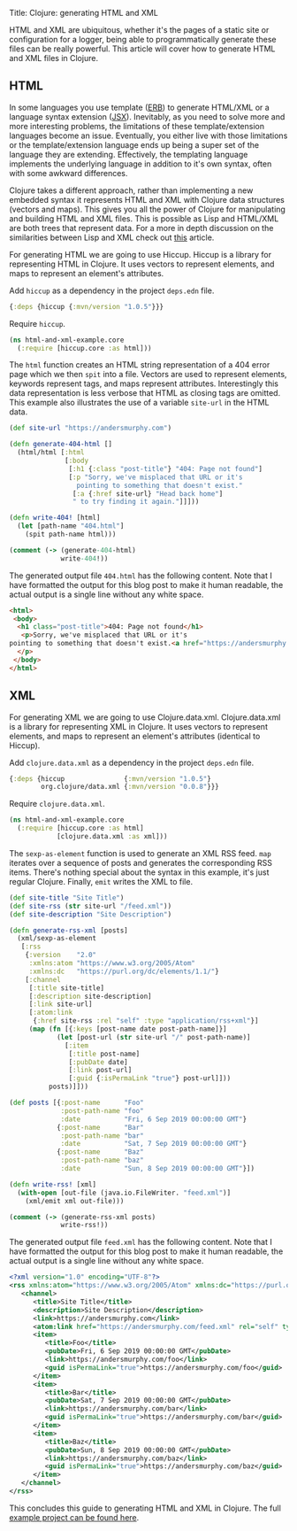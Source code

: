 Title: Clojure: generating HTML and XML

HTML and XML are ubiquitous, whether it's the pages of a static site or configuration for a logger, being able to programmatically generate these files can be really powerful. This article will cover how to generate HTML and XML files in Clojure.

## HTML

In some languages you use template ([ERB](https://ruby-doc.org/stdlib-2.6.4/libdoc/erb/rdoc/ERB.html)) to generate HTML/XML or a language syntax extension ([JSX](https://reactjs.org/docs/introducing-jsx.html)). Inevitably, as you need to solve more and more interesting problems, the limitations of these template/extension languages become an issue. Eventually, you either live with those limitations or the template/extension language ends up being a super set of the language they are extending. Effectively, the templating language implements the underlying language in addition to it's own syntax, often with some awkward differences.

Clojure takes a different approach, rather than implementing a new embedded syntax it represents HTML and XML with Clojure data structures (vectors and maps). This gives you all the power of Clojure for manipulating and building HTML and XML files. This is possible as Lisp and HTML/XML are both trees that represent data. For a more in depth discussion on the similarities between Lisp and XML check out [this](https://www.defmacro.org/ramblings/lisp.html) article.

For generating HTML we are going to use Hiccup. Hiccup is a library for representing HTML in Clojure. It uses vectors to represent elements, and maps to represent an element's attributes.

Add `hiccup` as a dependency in the project `deps.edn` file.

```clojure
{:deps {hiccup {:mvn/version "1.0.5"}}}
```

Require `hiccup`.

```clojure
(ns html-and-xml-example.core
  (:require [hiccup.core :as html]))
```

The `html` function creates an HTML string representation of a 404 error page which we then `spit` into a file. Vectors are used to represent elements, keywords represent tags, and maps represent attributes. Interestingly this data representation is less verbose that HTML as closing tags are omitted. This example also illustrates the use of a variable `site-url` in the HTML data.

```clojure
(def site-url "https://andersmurphy.com")

(defn generate-404-html []
  (html/html [:html
              [:body
               [:h1 {:class "post-title"} "404: Page not found"]
               [:p "Sorry, we've misplaced that URL or it's
                 pointing to something that doesn't exist."
                [:a {:href site-url} "Head back home"]
                " to try finding it again."]]]))

(defn write-404! [html]
  (let [path-name "404.html"]
    (spit path-name html)))

(comment (-> (generate-404-html)
             write-404!))
```

The generated output file `404.html` has the following content. Note that I have formatted the output for this blog post to make it human readable, the actual output is a single line without any white space.

```html
<html>
 <body>
  <h1 class="post-title">404: Page not found</h1>
   <p>Sorry, we've misplaced that URL or it's
pointing to something that doesn't exist.<a href="https://andersmurphy.com">Head back home</a> to try finding it again.
  </p>
 </body>
</html>
```

## XML

For generating XML we are going to use Clojure.data.xml. Clojure.data.xml is a library for representing XML in Clojure. It uses vectors to represent elements, and maps to represent an element's attributes (identical to Hiccup).

Add `clojure.data.xml` as a dependency in the project `deps.edn` file.

```clojure
{:deps {hiccup               {:mvn/version "1.0.5"}
        org.clojure/data.xml {:mvn/version "0.0.8"}}}
```

Require `clojure.data.xml`.

```clojure
(ns html-and-xml-example.core
  (:require [hiccup.core :as html]
            [clojure.data.xml :as xml]))
```

The `sexp-as-element` function is used to generate an XML RSS feed. `map` iterates over a sequence of posts and generates the corresponding RSS items. There's nothing special about the syntax in this example, it's just regular Clojure. Finally, `emit` writes the XML to file.

```clojure
(def site-title "Site Title")
(def site-rss (str site-url "/feed.xml"))
(def site-description "Site Description")

(defn generate-rss-xml [posts]
  (xml/sexp-as-element
   [:rss
    {:version    "2.0"
     :xmlns:atom "https://www.w3.org/2005/Atom"
     :xmlns:dc   "https://purl.org/dc/elements/1.1/"}
    [:channel
     [:title site-title]
     [:description site-description]
     [:link site-url]
     [:atom:link
      {:href site-rss :rel "self" :type "application/rss+xml"}]
     (map (fn [{:keys [post-name date post-path-name]}]
            (let [post-url (str site-url "/" post-path-name)]
              [:item
               [:title post-name]
               [:pubDate date]
               [:link post-url]
               [:guid {:isPermaLink "true"} post-url]]))
          posts)]]))

(def posts [{:post-name      "Foo"
             :post-path-name "foo"
             :date           "Fri, 6 Sep 2019 00:00:00 GMT"}
            {:post-name      "Bar"
             :post-path-name "bar"
             :date           "Sat, 7 Sep 2019 00:00:00 GMT"}
            {:post-name      "Baz"
             :post-path-name "baz"
             :date           "Sun, 8 Sep 2019 00:00:00 GMT"}])

(defn write-rss! [xml]
  (with-open [out-file (java.io.FileWriter. "feed.xml")]
    (xml/emit xml out-file)))

(comment (-> (generate-rss-xml posts)
             write-rss!))
```

The generated output file `feed.xml` has the following content. Note that I have formatted the output for this blog post to make it human readable, the actual output is a single line without any white space.

```xml
<?xml version="1.0" encoding="UTF-8"?>
<rss xmlns:atom="https://www.w3.org/2005/Atom" xmlns:dc="https://purl.org/dc/elements/1.1/" version="2.0">
   <channel>
      <title>Site Title</title>
      <description>Site Description</description>
      <link>https://andersmurphy.com</link>
      <atom:link href="https://andersmurphy.com/feed.xml" rel="self" type="application/rss+xml" />
      <item>
         <title>Foo</title>
         <pubDate>Fri, 6 Sep 2019 00:00:00 GMT</pubDate>
         <link>https://andersmurphy.com/foo</link>
         <guid isPermaLink="true">https://andersmurphy.com/foo</guid>
      </item>
      <item>
         <title>Bar</title>
         <pubDate>Sat, 7 Sep 2019 00:00:00 GMT</pubDate>
         <link>https://andersmurphy.com/bar</link>
         <guid isPermaLink="true">https://andersmurphy.com/bar</guid>
      </item>
      <item>
         <title>Baz</title>
         <pubDate>Sun, 8 Sep 2019 00:00:00 GMT</pubDate>
         <link>https://andersmurphy.com/baz</link>
         <guid isPermaLink="true">https://andersmurphy.com/baz</guid>
      </item>
   </channel>
</rss>
```

This concludes this guide to generating HTML and XML in Clojure. The full [example project can be found here](https://github.com/andersmurphy/clj-cookbook/tree/master/generating-files/html-and-xml-example).
